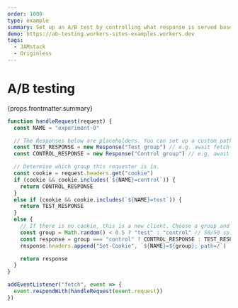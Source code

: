 ```yaml
---
order: 1000
type: example
summary: Set up an A/B test by controlling what response is served based on cookies.
demo: https://ab-testing.workers-sites-examples.workers.dev
tags:
  - JAMstack 
  - Originless
---
```


# A/B testing

<ContentColumn>
  <p>{props.frontmatter.summary}</p>
</ContentColumn>

```js
function handleRequest(request) {
  const NAME = "experiment-0"

  // The Responses below are placeholders. You can set up a custom path for each test (e.g. /control/somepath ).
  const TEST_RESPONSE = new Response("Test group") // e.g. await fetch("/test/sompath", request)
  const CONTROL_RESPONSE = new Response("Control group") // e.g. await fetch("/control/sompath", request)

  // Determine which group this requester is in.
  const cookie = request.headers.get("cookie")
  if (cookie && cookie.includes(`${NAME}=control`)) {
    return CONTROL_RESPONSE
  }
  else if (cookie && cookie.includes(`${NAME}=test`)) {
    return TEST_RESPONSE
  }
  else {
    // If there is no cookie, this is a new client. Choose a group and set the cookie.
    const group = Math.random() < 0.5 ? "test" : "control" // 50/50 split
    const response = group === "control" ? CONTROL_RESPONSE : TEST_RESPONSE
    response.headers.append("Set-Cookie", `${NAME}=${group}; path=/`)

    return response
  }
}

addEventListener("fetch", event => {
  event.respondWith(handleRequest(event.request))
})
```

<!-- ## Demo

<p><a href={props.frontmatter.demo}>Open demo</a></p>

<Demo src={props.frontmatter.demo} title={props.frontmatter.summary} height="395"/> -->
